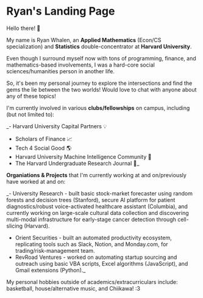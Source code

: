 # Ryan's Landing Page

Hello there! 👋

My name is Ryan Whalen, an **Applied Mathematics** (Econ/CS specialization) and **Statistics** double-concentrator at **Harvard University**. 

Even though I surround myself now with tons of programming, finance, and mathematics-based involvements, I was a hard-core social sciences/humanities person in another life. 

So, it's been my personal journey to explore the intersections and find the gems the lie between the two worlds! Would love to chat with anyone about any of these topics!

I'm currently involved in various **clubs/fellowships** on campus, including (but not limited to):

_- Harvard University Capital Partners 💡
- Scholars of Finance 📈
- Tech 4 Social Good 🌎
- Harvard University Machine Intelligence Community 🤖
- The Harvard Undergraduate Research Journal 🔬_

**Organiations & Projects** that I'm currently working at and on/previously have worked at and on:

_- University Research - built basic stock-market forecaster using random forests and decision trees (Stanford), secure AI platform for patient diagnostics/robust voice-activated healthcare assistant (Columbia), and currently working on large-scale cultural data collection and discovering multi-modal infrastructure for early-stage cancer detection through cell-slicing (Harvard).
- Orient Securities - built an automated productivity ecosystem, replicating tools such as Slack, Notion, and Monday.com, for trading/risk-management team.
- RevRoad Ventures - worked on automating startup sourcing and outreach using basic VBA scripts, Excel algorithms (JavaScript), and Gmail extensions (Python)._

My personal hobbies outside of academics/extracurriculars include: basketball, house/alternative music, and Chiikawa! :3
